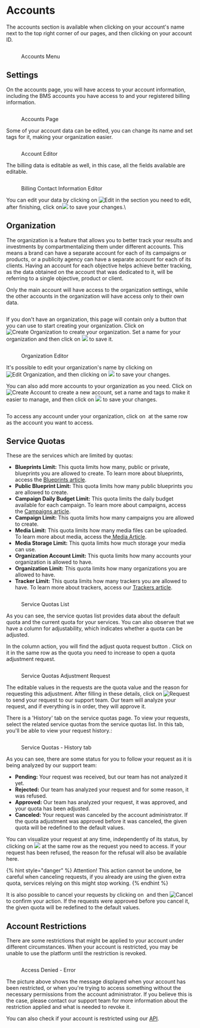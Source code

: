 # Accounts

The accounts section is available when clicking on your account's name next to the top right corner of our pages, and then clicking on your account ID.

<figure><img src="../../.gitbook/assets/image (10) (2).png" alt=""><figcaption><p>Accounts Menu</p></figcaption></figure>

## Settings

On the accounts page, you will have access to your account information, including the BMS accounts you have access to and your registered billing information.

<figure><img src="../../.gitbook/assets/image (11) (2).png" alt=""><figcaption><p>Accounts Page</p></figcaption></figure>

Some of your account data can be edited, you can change its name and set tags for it, making your organization easier.

<figure><img src="../../.gitbook/assets/image (12) (2).png" alt=""><figcaption><p>Account Editor</p></figcaption></figure>

The billing data is editable as well, in this case, all the fields available are editable.

<figure><img src="../../.gitbook/assets/image (14) (1) (1).png" alt=""><figcaption><p>Billing Contact Information Editor</p></figcaption></figure>

You can edit your data by clicking on ![Edit](<../../.gitbook/assets/image (433).png>) in the section you need to edit, after finishing, click on![](<../../.gitbook/assets/image (253).png>) to save your changes.\


## Organization

The organization is a feature that allows you to better track your results and investments by compartmentalizing them under different accounts. This means a brand can have a separate account for each of its campaigns or products, or a publicity agency can have a separate account for each of its clients. Having an account for each objective helps achieve better tracking, as the data obtained on the account that was dedicated to it, will be referring to a single objective, product or client.

Only the main account will have access to the organization settings, while the other accounts in the organization will have access only to their own data.&#x20;

<figure><img src="../../.gitbook/assets/image (427).png" alt=""><figcaption></figcaption></figure>

If you don't have an organization, this page will contain only a button that you can use to start creating your organization. Click on ![Create Organization](<../../.gitbook/assets/image (428).png>) to create your organization. Set a name for your organization and then click on ![](<../../.gitbook/assets/image (253).png>) to save it.

<figure><img src="../../.gitbook/assets/image (15) (1) (1).png" alt=""><figcaption><p>Organization Editor</p></figcaption></figure>

It's possible to edit your organization's name by clicking on ![Edit Organization](<../../.gitbook/assets/image (432).png>), and then clicking on ![](<../../.gitbook/assets/image (253).png>) to save your changes.

You can also add more accounts to your organization as you need. Click on ![Create Account](<../../.gitbook/assets/image (431).png>) to create a new account, set a name and tags to make it easier to manage, and then click on ![](<../../.gitbook/assets/image (253).png>) to save your changes.

<figure><img src="../../.gitbook/assets/image (16) (1) (1).png" alt=""><figcaption></figcaption></figure>

To access any account under your organization, click on <img src="../../.gitbook/assets/image (23) (1).png" alt="" data-size="original"> at the same row as the account you want to access.

## Service Quotas

These are the services which are limited by quotas:

* **Blueprints Limit:** This quota limits how many, public or private, blueprints you are allowed to create. To learn more about blueprints, access the [Blueprints article](../ad-serving/creative-builder/blueprints.md).
* **Public Blueprint Limit:** This quota limits how many public blueprints you are allowed to create.
* **Campaign Daily Budget Limit:** This quota limits the daily budget available for each campaign. To learn more about campaigns, access the [Campaigns article](../demand-side-platform-dsp/campaigns.md).
* **Campaign Limit:** This quota limits how many campaigns you are allowed to create.
* **Media Limit:** This quota limits how many media files can be uploaded. To learn more about media, access the[ Media Article](../media/).
* **Media Storage Limit:** This quota limits how much storage your media can use.
* **Organization Account Limit:** This quota limits how many accounts your organization is allowed to have.
* **Organization Limit:** This quota limits how many organizations you are allowed to have.&#x20;
* **Tracker Limit:** This quota limits how many trackers you are allowed to have. To learn more about trackers, access our [Trackers article](../data-management-platform-dmp/trackers.md).

<figure><img src="../../.gitbook/assets/image (222).png" alt=""><figcaption><p>Service Quotas List</p></figcaption></figure>

As you can see, the service quotas list provides data about the default quota and the current quota for your services. You can also observe that we have a column for adjustability, which indicates whether a quota can be adjusted.

In the column action, you will find the adjust quota request button <img src="../../.gitbook/assets/image (25) (1) (1).png" alt="" data-size="original">. Click on it in the same row as the quota you need to increase to open a quota adjustment request.

<figure><img src="../../.gitbook/assets/image (18) (1).png" alt=""><figcaption><p>Service Quotas Adjustment Request</p></figcaption></figure>

The editable values in the requests are the quota value and the reason for requesting this adjustment. After filling in these details, click on ![Request](<../../.gitbook/assets/image (429).png>) to send your request to our support team. Our team will analyze your request, and if everything is in order, they will approve it.

There is a 'History' tab on the service quotas page. To view your requests, select the related service quotas from the service quotas list. In this tab, you'll be able to view your request history.:

<figure><img src="../../.gitbook/assets/image (27) (1).png" alt=""><figcaption><p>Service Quotas - History tab</p></figcaption></figure>

As you can see, there are some status for you to follow your request as it is being analyzed by our support team:

* **Pending:** Your request was received, but our team has not analyzed it yet.
* **Rejected:** Our team has analyzed your request and for some reason, it was refused.
* **Approved:** Our team has analyzed your request, it was approved, and your quota has been adjusted.
* **Canceled:** Your request was canceled by the account administrator. If the quota adjustment was approved before it was canceled, the given quota will be redefined to the default values.

You can visualize your request at any time, independently of its status, by clicking on ![](<../../.gitbook/assets/image (29) (1).png>) at the same row as the request you need to access. If your request has been refused, the reason for the refusal will also be available here.

{% hint style="danger" %}
Attention! This action cannot be undone, be careful when canceling requests, if you already are using the given extra quota, services relying on this might stop working.
{% endhint %}

It is also possible to cancel your requests by clicking on <img src="../../.gitbook/assets/image (31) (1).png" alt="" data-size="original"> and then ![Cancel](<../../.gitbook/assets/image (430).png>) to confirm your action. If the requests were approved before you cancel it, the given quota will be redefined to the default values.

## Account Restrictions

There are some restrictions that might be applied to your account under different circumstances. When your account is restricted, you may be unable to use the platform until the restriction is revoked.

<figure><img src="../../.gitbook/assets/image (368).png" alt=""><figcaption><p>Access Denied - Error</p></figcaption></figure>

The picture above shows the message displayed when your account has been restricted, or when you're trying to access something without the necessary permissions from the account administrator. If you believe this is the case, please contact our support team for more information about the restriction applied and what is needed to revoke it.

You can also check if your account is restricted using our [API](https://api.bluems.com/docs/acc/z2duu26luwyr9-list-account-restrictions).
